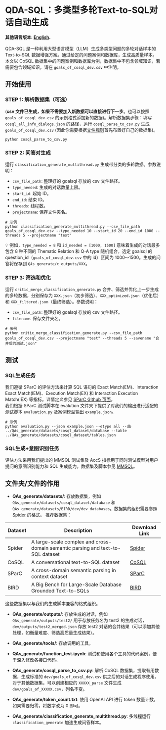 # QDA-SQL：多类型多轮Text-to-SQL对话自动生成
**其他语言版本: [English](README.md).**</br></br>
QDA-SQL 是一种利用大型语言模型（LLM）生成多类型问题的多轮对话样本的 Text-to-SQL 数据增强方案。通过给定的问题案例和数据库，生成高质量样本。本文以 CoSQL 数据集中的问题案例和数据库为例，数据集中不包含领域知识，若需要包含领域知识，请在 `goals_of_cosql_dev.csv` 中注明。


## 开始使用

### STEP 1: 解析数据集（可选）
(**csv 文件已生成，如果不需要加入新数据可以直接进行下一步**。也可以按照 `goals_of_cosql_dev.csv` 的示例格式添加新的数据)。解析数据集步骤：填写 `cosql_all_info_dialogs.json` 的路径，运行 `cosql_parse_to_csv.py` 生成 `goals_of_cosql_dev.csv` (因此你需要根据[文件规则](/#文件夹/文件的作用)首先布置好自己的数据集)。
```
python cosql_parse_to_csv.py
```

### STEP 2: 问答对生成
运行 `classification_generate_multithread.py` 生成带分类的多轮数据。参数说明：
- `csv_file_path`: 整理好的 goalsql 存放的 csv 文件路径。
- `type_needed`: 生成的对话数量上限。
- `start_id`: 起始 ID。
- `end_id`: 结束 ID。
- `threads`: 线程数。
- `projectname`: 保存文件夹名。

```
# 示例
python classification_generate_multithread.py --csv_file_path goals_of_cosql_dev.csv --type_needed 10 --start_id 20 --end_id 1000 --threads 5 --projectname "test"
```
💡 例如，`type_needed = 8` 和 `id_needed = [1000, 1500]` 意味着生成的对话最多包含 8 种不同的 Thematic Relation 和 Q-A type 随机组合，选定 goalsql 的 question_id（`goals_of_cosql_dev.csv` 中的 id）区间为 1000～1500。生成的问答将保存到 `QAs_generate/c_outputs/XXX`。

### STEP 3: 筛选和优化
运行 `critic_merge_classification_generate.py` 合并、筛选并优化上一步生成的多轮数据，分别保存为 `XXX.json`（初步筛选）、`XXX_optimized.json`（优化后）和 `XXX_filtered.json`（最终筛选）。参数说明：
- `csv_file_path`: 整理好的 goalsql 存放的 csv 文件路径。
- `filename`: 保存文件夹名。
```
# 示例
python critic_merge_classification_generate.py --csv_file_path goals_of_cosql_dev.csv --projectname "test" --threads 5 --savename "合并后的测试.json"
```

## 测试
### SQL生成任务
我们遵循 SParC 的评估方法来计算 SQL 语句的 Exact Match(EM)、Interaction Exact Match(IEM)、Execution Match(EX) 和 Interaction Execution Match(IEX) 等指标。详情定义参见 [SParC Github 页面](https://github.com/taoyds/sparc)。</br>
我们根据 SParC 测试脚本在 evalution 文件夹下提供了对我们的输出进行适配的测试脚本 `evaluation.py` 及案例模型输出 `example.json`。
```
# 示例
python evaluation.py --json example.json --etype all --db ../QAs_generate/datasets/cosql_dataset/database --table ../QAs_generate/datasets/cosql_dataset/tables.json
```

### SQL生成+意图识别任务
评估方法采用我们提出的 MMSQL 测试集及 AccS 指标用于同时测试模型对用户提问的意图识别能力和 SQL 生成能力。数据集及脚本参见 [MMSQL](https://github.com/mcxiaoxiao/mmsql)。

## 文件夹/文件的作用

- **QAs_generate/datasets/**: 存放数据集，例如 `QAs_generate/datasets/cosql_dataset/database` 和 `QAs_generate/datasets/BIRD/dev/dev_databases`。数据集的组织需要参照 [Spider](https://github.com/taoyds/spider) 的格式。
推荐数据集：

| Dataset | Description | Download Link |
|---------|-------------|---------------|
| Spider  | A large-scale complex and cross-domain semantic parsing and text-to-SQL dataset | [Spider](https://yale-lily.github.io/spider) |
| CoSQL   | A conversational text-to-SQL dataset | [CoSQL](https://yale-lily.github.io/cosql) |
| SParC   | A cross-domain semantic parsing in context dataset | [SParC](https://yale-lily.github.io/sparc) |
| BIRD    | A Big Bench for Large-Scale Database Grounded Text-to-SQLs | [BIRD](https://bird-bench.github.io/) |

这些数据集以与我们的生成脚本兼容的格式组织。

- **QAs_generate/outputs/**: 存放生成的对话，例如 `QAs_generate/outputs/test2/` 用于存放任务名为 test2 的生成对话，`dev/outputs/test2_merged.json` 存放 test2 对话的合并结果（可以添加其他处理，如衡量难度、筛选高质量生成结果）。

- **QAs_generate/tools/**: 存放调用的工具。

- **QAs_generate/function_test.ipynb**: 测试和使用各个工具的代码案例，便于深入修改各接口代码。

- **QAs_generate/cosql_parse_to_csv.py**: 解析 CoSQL 数据集，提取有用数据，生成标准的 `dev/goals_of_cosql_dev.csv` 供之后的对话生成程序使用。对于其他数据集，可以创建相应的 `XXXXX_parse` 文件生成 `dev/goals_of_XXXXX.csv`，列名不变。

- **QAs_generate/token_count.txt**: 使用 OpenAI API 进行 token 数量计数，如果需要归零，将数字改为 0 即可。

- **QAs_generate/classification_generate_multithread.py**: 多线程运行 `classification_generate` 加速生成问答样本。
